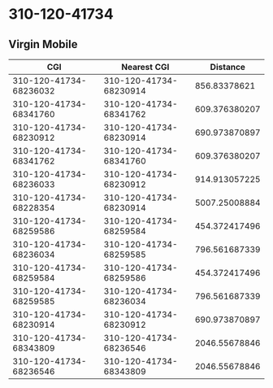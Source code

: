 # 310-120-41734
## Virgin Mobile


| CGI | Nearest CGI | Distance |
|-----|-------------|----------|
| 310-120-41734-68236032 | 310-120-41734-68230914 | 856.83378621 |
| 310-120-41734-68341760 | 310-120-41734-68341762 | 609.376380207 |
| 310-120-41734-68230912 | 310-120-41734-68230914 | 690.973870897 |
| 310-120-41734-68341762 | 310-120-41734-68341760 | 609.376380207 |
| 310-120-41734-68236033 | 310-120-41734-68230912 | 914.913057225 |
| 310-120-41734-68228354 | 310-120-41734-68230914 | 5007.25008884 |
| 310-120-41734-68259586 | 310-120-41734-68259584 | 454.372417496 |
| 310-120-41734-68236034 | 310-120-41734-68259585 | 796.561687339 |
| 310-120-41734-68259584 | 310-120-41734-68259586 | 454.372417496 |
| 310-120-41734-68259585 | 310-120-41734-68236034 | 796.561687339 |
| 310-120-41734-68230914 | 310-120-41734-68230912 | 690.973870897 |
| 310-120-41734-68343809 | 310-120-41734-68236546 | 2046.55678846 |
| 310-120-41734-68236546 | 310-120-41734-68343809 | 2046.55678846 |
